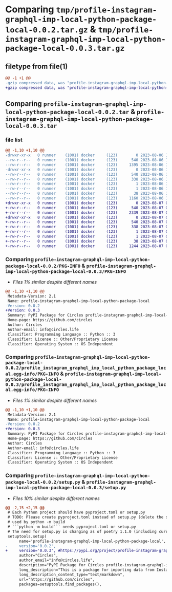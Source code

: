# Comparing `tmp/profile-instagram-graphql-imp-local-python-package-local-0.0.2.tar.gz` & `tmp/profile-instagram-graphql-imp-local-python-package-local-0.0.3.tar.gz`

## filetype from file(1)

```diff
@@ -1 +1 @@
-gzip compressed data, was "profile-instagram-graphql-imp-local-python-package-local-0.0.2.tar", last modified: Sun Aug  6 13:42:03 2023, max compression
+gzip compressed data, was "profile-instagram-graphql-imp-local-python-package-local-0.0.3.tar", last modified: Mon Aug  7 08:22:38 2023, max compression
```

## Comparing `profile-instagram-graphql-imp-local-python-package-local-0.0.2.tar` & `profile-instagram-graphql-imp-local-python-package-local-0.0.3.tar`

### file list

```diff
@@ -1,10 +1,10 @@
-drwxr-xr-x   0 runner    (1001) docker     (123)        0 2023-08-06 13:42:03.196737 profile-instagram-graphql-imp-local-python-package-local-0.0.2/
--rw-r--r--   0 runner    (1001) docker     (123)      540 2023-08-06 13:42:03.196737 profile-instagram-graphql-imp-local-python-package-local-0.0.2/PKG-INFO
--rw-r--r--   0 runner    (1001) docker     (123)     1395 2023-08-06 13:41:44.000000 profile-instagram-graphql-imp-local-python-package-local-0.0.2/README.md
-drwxr-xr-x   0 runner    (1001) docker     (123)        0 2023-08-06 13:42:03.196737 profile-instagram-graphql-imp-local-python-package-local-0.0.2/profile_instagram_graphql_imp_local_python_package_local.egg-info/
--rw-r--r--   0 runner    (1001) docker     (123)      540 2023-08-06 13:42:03.000000 profile-instagram-graphql-imp-local-python-package-local-0.0.2/profile_instagram_graphql_imp_local_python_package_local.egg-info/PKG-INFO
--rw-r--r--   0 runner    (1001) docker     (123)      338 2023-08-06 13:42:03.000000 profile-instagram-graphql-imp-local-python-package-local-0.0.2/profile_instagram_graphql_imp_local_python_package_local.egg-info/SOURCES.txt
--rw-r--r--   0 runner    (1001) docker     (123)        1 2023-08-06 13:42:03.000000 profile-instagram-graphql-imp-local-python-package-local-0.0.2/profile_instagram_graphql_imp_local_python_package_local.egg-info/dependency_links.txt
--rw-r--r--   0 runner    (1001) docker     (123)        1 2023-08-06 13:42:03.000000 profile-instagram-graphql-imp-local-python-package-local-0.0.2/profile_instagram_graphql_imp_local_python_package_local.egg-info/top_level.txt
--rw-r--r--   0 runner    (1001) docker     (123)       38 2023-08-06 13:42:03.196737 profile-instagram-graphql-imp-local-python-package-local-0.0.2/setup.cfg
--rw-r--r--   0 runner    (1001) docker     (123)     1160 2023-08-06 13:41:44.000000 profile-instagram-graphql-imp-local-python-package-local-0.0.2/setup.py
+drwxr-xr-x   0 runner    (1001) docker     (123)        0 2023-08-07 08:22:38.700842 profile-instagram-graphql-imp-local-python-package-local-0.0.3/
+-rw-r--r--   0 runner    (1001) docker     (123)      540 2023-08-07 08:22:38.700842 profile-instagram-graphql-imp-local-python-package-local-0.0.3/PKG-INFO
+-rw-r--r--   0 runner    (1001) docker     (123)     2339 2023-08-07 08:22:19.000000 profile-instagram-graphql-imp-local-python-package-local-0.0.3/README.md
+drwxr-xr-x   0 runner    (1001) docker     (123)        0 2023-08-07 08:22:38.700842 profile-instagram-graphql-imp-local-python-package-local-0.0.3/profile_instagram_graphql_imp_local_python_package_local.egg-info/
+-rw-r--r--   0 runner    (1001) docker     (123)      540 2023-08-07 08:22:38.000000 profile-instagram-graphql-imp-local-python-package-local-0.0.3/profile_instagram_graphql_imp_local_python_package_local.egg-info/PKG-INFO
+-rw-r--r--   0 runner    (1001) docker     (123)      338 2023-08-07 08:22:38.000000 profile-instagram-graphql-imp-local-python-package-local-0.0.3/profile_instagram_graphql_imp_local_python_package_local.egg-info/SOURCES.txt
+-rw-r--r--   0 runner    (1001) docker     (123)        1 2023-08-07 08:22:38.000000 profile-instagram-graphql-imp-local-python-package-local-0.0.3/profile_instagram_graphql_imp_local_python_package_local.egg-info/dependency_links.txt
+-rw-r--r--   0 runner    (1001) docker     (123)        1 2023-08-07 08:22:38.000000 profile-instagram-graphql-imp-local-python-package-local-0.0.3/profile_instagram_graphql_imp_local_python_package_local.egg-info/top_level.txt
+-rw-r--r--   0 runner    (1001) docker     (123)       38 2023-08-07 08:22:38.700842 profile-instagram-graphql-imp-local-python-package-local-0.0.3/setup.cfg
+-rw-r--r--   0 runner    (1001) docker     (123)     1244 2023-08-07 08:22:19.000000 profile-instagram-graphql-imp-local-python-package-local-0.0.3/setup.py
```

### Comparing `profile-instagram-graphql-imp-local-python-package-local-0.0.2/PKG-INFO` & `profile-instagram-graphql-imp-local-python-package-local-0.0.3/PKG-INFO`

 * *Files 1% similar despite different names*

```diff
@@ -1,10 +1,10 @@
 Metadata-Version: 2.1
 Name: profile-instagram-graphql-imp-local-python-package-local
-Version: 0.0.2
+Version: 0.0.3
 Summary: PyPI Package for Circles profile-instagram-graphql-imp-local-python-package Local Python
 Home-page: https://github.com/circles
 Author: Circles
 Author-email: info@circles.life
 Classifier: Programming Language :: Python :: 3
 Classifier: License :: Other/Proprietary License
 Classifier: Operating System :: OS Independent
```

### Comparing `profile-instagram-graphql-imp-local-python-package-local-0.0.2/profile_instagram_graphql_imp_local_python_package_local.egg-info/PKG-INFO` & `profile-instagram-graphql-imp-local-python-package-local-0.0.3/profile_instagram_graphql_imp_local_python_package_local.egg-info/PKG-INFO`

 * *Files 1% similar despite different names*

```diff
@@ -1,10 +1,10 @@
 Metadata-Version: 2.1
 Name: profile-instagram-graphql-imp-local-python-package-local
-Version: 0.0.2
+Version: 0.0.3
 Summary: PyPI Package for Circles profile-instagram-graphql-imp-local-python-package Local Python
 Home-page: https://github.com/circles
 Author: Circles
 Author-email: info@circles.life
 Classifier: Programming Language :: Python :: 3
 Classifier: License :: Other/Proprietary License
 Classifier: Operating System :: OS Independent
```

### Comparing `profile-instagram-graphql-imp-local-python-package-local-0.0.2/setup.py` & `profile-instagram-graphql-imp-local-python-package-local-0.0.3/setup.py`

 * *Files 10% similar despite different names*

```diff
@@ -2,15 +2,15 @@
 # Each Python project should have pyproject.toml or setup.py
 # TODO: Please create pyproject.toml instead of setup.py (delete the setup.py)
 # used by python -m build
 # ```python -m build``` needs pyproject.toml or setup.py
 # The need for setup.py is changing as of poetry 1.1.0 (including current pre-release) as we have moved away from needing to generate a setup.py file to enable editable installs - We might able to delete this file in the near future
 setuptools.setup(
      name='profile-instagram-graphql-imp-local-python-package-local',  
-     version='0.0.2',
+     version='0.0.3', #https://pypi.org/project/profile-instagram-graphql-imp-local-python-package-local/
      author="Circles",
      author_email="info@circles.life",
      description="PyPI Package for Circles profile-instagram-graphql-imp-local-python-package Local Python",
      long_description="This is a package for importing data from Instagram business accounts.",
      long_description_content_type="text/markdown",
      url="https://github.com/circles",
      packages=setuptools.find_packages(),
```

